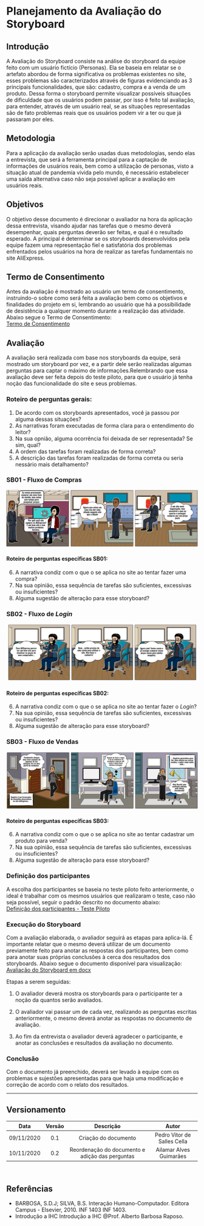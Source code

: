# Planejamento da Avaliação do Storyboard

## Introdução
A Avaliação do Storyboard consiste na análise do storyboard da equipe feito com um usuário fictício (Personas). Ela se baseia em relatar se o artefato abordou de forma significativa os problemas existentes no site, esses problemas são caracterizados através de figuras evidenciando as 3 principais funcionalidades, que são: cadastro, compra e a venda de um produto. Dessa forma o storyboard permite visualizar possíveis situações de dificuldade que os usuários podem passar, por isso é feito tal avaliação, para entender, através de um usuário real, se as situações representadas são de fato problemas reais que os usuários podem vir a ter ou que já passaram por eles.  

## Metodologia
Para a aplicação da avaliação serão usadas duas metodologias, sendo elas a entrevista, que será a ferramenta principal para a captação de informações de usuários reais, bem como a utilização de personas, visto a situação atual de pandemia vivida pelo mundo, é necessário estabelecer uma saída alternativa caso não seja possível aplicar a avaliação em usuários reais.

## Objetivos
O objetivo desse documento é direcionar o avaliador na hora da aplicação dessa entrevista, visando ajudar nas tarefas que o mesmo deverá desempenhar, quais perguntas deverão ser feitas, e qual é o resultado esperado. A principal é determinar se os storyboards desenvolvidos pela equipe fazem uma representação fiel e satisfatória dos problemas enfrentados pelos usuários na hora de realizar as tarefas fundamentais no site AliExpress. 

## Termo de Consentimento
Antes da avaliação é mostrado ao usuário um termo de consentimento, instruindo-o sobre como será feita a avaliação bem como os objetivos e finalidades do projeto em si, lembrando ao usuário que há a possibilidade de desistência a qualquer momento durante a realização das atividade. Abaixo segue o Termo de Consentimento:  
[Termo de Consentimento](https://docs.google.com/document/d/1OK_upZJjwvDixhqOPLErghCdlKtA7kdCviEqBe4iEQ4/edit?usp=sharing':target=_blank')

## Avaliação
A avaliação será realizada com base nos storyboards da equipe, será mostrado um storyboard por vez, e a partir dele serão realizadas algumas perguntas para captar o máximo de informações.Relembrando que essa avaliação deve ser feita depois do teste piloto, para que o usuário já tenha noção das funcionalidade do site e seus problemas.

### Roteiro de perguntas gerais:

1. De acordo com os storyboards apresentados, você ja passou por alguma dessas situações?
2. As narrativas foram executadas de forma clara para o entendimento do leitor? 
3. Na sua opnião, alguma ocorrência foi deixada de ser representada? Se sim, qual?
4. A ordem das tarefas foram realizadas de forma correta?
5. A descrição das tarefas foram realizadas de forma correta ou seria nessário mais detalhamento?


### SB01 - Fluxo de Compras

![Fluxo de Compras](./images/fluxo-de-compras.png)

#### Roteiro de perguntas específicas SB01:
6. A narrativa condiz com o que o se aplica no site ao tentar fazer uma compra?
7. Na sua opinião, essa sequência de tarefas são suficientes, excessivas ou insuficientes?
8. Alguma sugestão de alteração para esse storyboard?


### SB02 - Fluxo de *Login*

![Fluxo de Login](./images/fluxo-de-login.png)

#### Roteiro de perguntas específicas SB02:
6. A narrativa condiz com o que o se aplica no site ao tentar fazer o *Login*?
7. Na sua opinião, essa sequência de tarefas são suficientes, excessivas ou insuficientes?
8. Alguma sugestão de alteração para esse storyboard?

### SB03 - Fluxo de Vendas

![Fluxo de Vendas](./images/fluxo-de-vendas.png)

#### Roteiro de perguntas específicas SB03:
6. A narrativa condiz com o que o se aplica no site ao tentar cadastrar um produto para venda?
7. Na sua opinião, essa sequência de tarefas são suficientes, excessivas ou insuficientes?
8. Alguma sugestão de alteração para esse storyboard?

### Definição dos participantes

A escolha dos participantes se baseia no teste piloto feito anteriormente, o ideal é trabalhar com os mesmos usuários que realizaram o teste, caso não seja possível, seguir o padrão descrito no documento abaixo:  
[Definição dos participantes - Teste Piloto](https://interacao-humano-computador.github.io/2020.1-AliExpress/#/pages/design_avaliation_development/pilotTestAvaliation/pilotTestAvaliation?id=defini%c3%a7%c3%a3o-dos-participantes)

### Execução do Storyboard
Com a avaliação elaborada, o avaliador seguirá as etapas para aplica-lá. É importante relatar que o mesmo deverá utilizar de um documento previamente feito para anotar as respostas dos participantes, bem como para anotar suas próprias conclusões à cerca dos resultados dos storyboards. Abaixo segue o documento disponível para visualização:  
[Avaliação do Storyboard em docx](https://docs.google.com/document/d/13m9VW4xRerNq1DXl7VVzMSDOPuLElFamveQ5nfMqb4E/edit?usp=sharing ':target=_blank')

Etapas a serem seguidas:

1. O avaliador deverá mostra os storyboards para o participante ter a noção da quantos serão avaliados.

2. O avaliador vai passar um de cada vez, realizando as perguntas escritas anteriormente, o mesmo deverá anotar as respostas no documento de avaliação.

3. Ao fim da entrevista o avaliador deverá agradecer o participante, e anotar as conclusões e resultados da avaliação no documento.

### Conclusão

Com o documento já preenchido, deverá ser levado à equipe com os problemas e sujestões apresentadas para que haja uma modificação e correção de acordo com o relato dos resultados.

---

## Versionamento

|Data|Versão|Descrição|Autor|
|:-:|:-:|:-:|:-:|
|09/11/2020|0.1|Criação do documento| Pedro Vítor de Salles Cella|
|10/11/2020|0.2|Reordenação do documento e adição das perguntas| Ailamar Alves Guimarães

<br> 

## Referências

- BARBOSA, S.D.J; SILVA, B.S. Interação Humano-Computador. Editora Campus - Elsevier, 2010. INF 1403 INF 1403. 
- Introdução a IHC Introdução a IHC @Prof. Alberto Barbosa Raposo.


